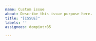 ```yaml
---
name: Custom issue
about: Describe this issue purpose here.
title: "[ISSUE]"
labels: ''
assignees: dompiotr85

---
```



